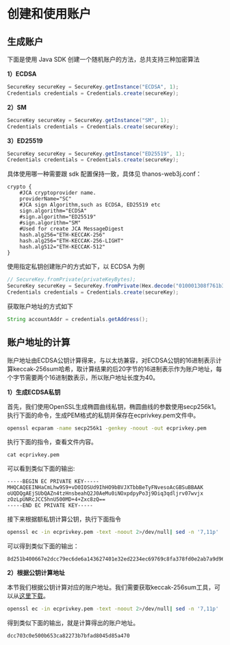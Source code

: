 # 创建和使用账户

## 生成账户 <a href="#id4.1-chuang-jian-he-shi-yong-zhang-hu-sheng-cheng-zhang-hu" id="id4.1-chuang-jian-he-shi-yong-zhang-hu-sheng-cheng-zhang-hu"></a>

下面是使用 Java SDK 创建一个随机账户的方法，总共支持三种加密算法

**1）ECDSA**

```java
SecureKey secureKey = SecureKey.getInstance("ECDSA", 1);
Credentials credentials = Credentials.create(secureKey);
```

**2）SM**

```java
SecureKey secureKey = SecureKey.getInstance("SM", 1);
Credentials credentials = Credentials.create(secureKey);
```

**3）ED25519**

```java
SecureKey secureKey = SecureKey.getInstance("ED25519", 1);
Credentials credentials = Credentials.create(secureKey);
```

具体使用哪一种需要跟 sdk 配置保持一致，具体见 thanos-web3j.conf：

```editorconfig
crypto {
    #JCA cryptoprovider name.
    providerName="SC"
    #JCA sign Algorithm,such as ECDSA, ED25519 etc
    sign.algorithm="ECDSA"
    #sign.algorithm="ED25519"
    #sign.algorithm="SM"
    #Used for create JCA MessageDigest
    hash.alg256="ETH-KECCAK-256"
    hash.alg256="ETH-KECCAK-256-LIGHT"
    hash.alg512="ETH-KECCAK-512"
}
```

使用指定私钥创建账户的方式如下，以 ECDSA 为例

```java
// SecureKey.fromPrivate(privateKeyBytes);
SecureKey secureKey = SecureKey.fromPrivate(Hex.decode("010001308f761b30da0baa33457550420bb8938d040a0c6f0582d9351fd5cead86ff12"));
Credentials credentials = Credentials.create(secureKey);
```

获取账户地址的方式如下

```java
String accountAddr = credentials.getAddress();
```

## 账户地址的计算 <a href="#id4.1-chuang-jian-he-shi-yong-zhang-hu-zhang-hu-di-zhi-de-ji-suan" id="id4.1-chuang-jian-he-shi-yong-zhang-hu-zhang-hu-di-zhi-de-ji-suan"></a>

账户地址由ECDSA公钥计算得来，与以太坊兼容，对ECDSA公钥的16进制表示计算keccak-256sum哈希，取计算结果的后20字节的16进制表示作为账户地址，每个字节需要两个16进制数表示，所以账户地址长度为40。

**1）生成ECDSA私钥**

首先，我们使用OpenSSL生成椭圆曲线私钥，椭圆曲线的参数使用secp256k1。执行下面的命令，生成PEM格式的私钥并保存在ecprivkey.pem文件中。

```bash
openssl ecparam -name secp256k1 -genkey -noout -out ecprivkey.pem
```

执行下面的指令，查看文件内容。

```
cat ecprivkey.pem
```

可以看到类似下面的输出:

```
-----BEGIN EC PRIVATE KEY-----
MHQCAQEEINHaCmLhw9S9+vD0IOSUd9IhHO9bBVJXTbbBeTyFNvesoAcGBSuBBAAK
oUQDQgAEjSUbQAZn4tzHnsbeahQ2J0AeMu0iNOxpdpyPo3j9Diq3qdljrv07wvjx
zOzLpUNRcJCC5hnU500MD+4+Zxc8zQ==
-----END EC PRIVATE KEY-----
```

接下来根据额私钥计算公钥，执行下面指令

```bash
openssl ec -in ecprivkey.pem -text -noout 2>/dev/null| sed -n '7,11p' | tr -d ": \n" | awk '{print substr($0,3);}'
```

可以得到类似下面的输出：

```
8d251b400667e2dcc79ec6de6a143627401e32ed2234ec69769c8fa378fd0e2ab7a9d963aefd3bc2f8f1cceccba54351709082e619d4e74d0c0fee3e67173ccd
```

**2）根据公钥计算地址**

本节我们根据公钥计算对应的账户地址。我们需要获取keccak-256sum工具，可以从[这里下载](https://github.com/vkobel/ethereum-generate-wallet/tree/master/lib)。

```bash
openssl ec -in ecprivkey.pem -text -noout 2>/dev/null| sed -n '7,11p' | tr -d ": \n" | awk '{print substr($0,3);}' | ./keccak-256sum -x -l | tr -d ' -' | tail -c 41
```

得到类似下面的输出，就是计算得出的账户地址。

```
dcc703c0e500b653ca82273b7bfad8045d85a470
```
